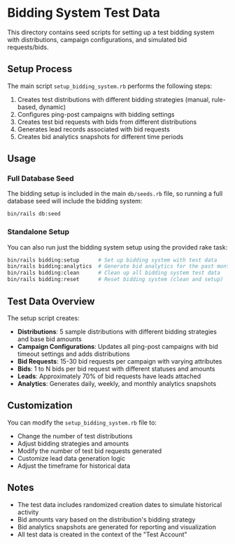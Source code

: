 # Bidding System Test Data

This directory contains seed scripts for setting up a test bidding system with distributions, campaign configurations, and simulated bid requests/bids.

## Setup Process

The main script `setup_bidding_system.rb` performs the following steps:

1. Creates test distributions with different bidding strategies (manual, rule-based, dynamic)
2. Configures ping-post campaigns with bidding settings
3. Creates test bid requests with bids from different distributions
4. Generates lead records associated with bid requests
5. Creates bid analytics snapshots for different time periods

## Usage

### Full Database Seed

The bidding setup is included in the main `db/seeds.rb` file, so running a full database seed will include the bidding system:

```bash
bin/rails db:seed
```

### Standalone Setup

You can also run just the bidding system setup using the provided rake task:

```bash
bin/rails bidding:setup      # Set up bidding system with test data
bin/rails bidding:analytics  # Generate bid analytics for the past month
bin/rails bidding:clean      # Clean up all bidding system test data
bin/rails bidding:reset      # Reset bidding system (clean and setup)
```

## Test Data Overview

The setup script creates:

- **Distributions**: 5 sample distributions with different bidding strategies and base bid amounts
- **Campaign Configurations**: Updates all ping-post campaigns with bid timeout settings and adds distributions
- **Bid Requests**: 15-30 bid requests per campaign with varying attributes
- **Bids**: 1 to N bids per bid request with different statuses and amounts
- **Leads**: Approximately 70% of bid requests have leads attached
- **Analytics**: Generates daily, weekly, and monthly analytics snapshots

## Customization

You can modify the `setup_bidding_system.rb` file to:

- Change the number of test distributions
- Adjust bidding strategies and amounts
- Modify the number of test bid requests generated
- Customize lead data generation logic
- Adjust the timeframe for historical data

## Notes

- The test data includes randomized creation dates to simulate historical activity
- Bid amounts vary based on the distribution's bidding strategy
- Bid analytics snapshots are generated for reporting and visualization
- All test data is created in the context of the "Test Account"
